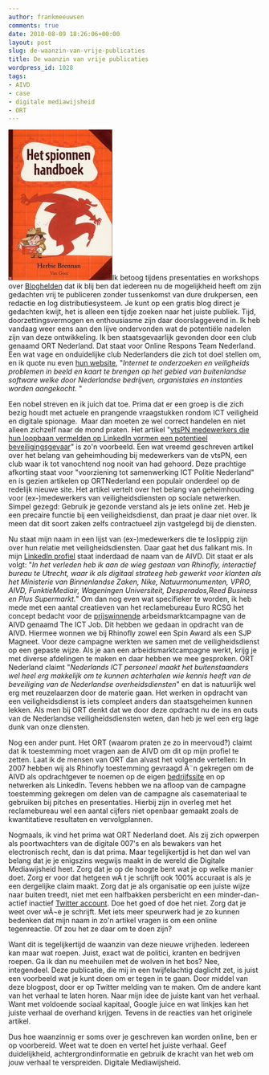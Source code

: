 ```yaml
---
author: frankmeeuwsen
comments: true
date: 2010-08-09 18:26:06+00:00
layout: post
slug: de-waanzin-van-vrije-publicaties
title: De waanzin van vrije publicaties
wordpress_id: 1028
tags:
- AIVD
- case
- digitale mediawijsheid
- ORT
---
```


[![](../images/uploadimages/1-207x300.jpg)](../images/uploadimages/1.jpg)Ik betoog tijdens presentaties en workshops over [Bloghelden](http://incredibleadventure.nl/diensten/) dat ik blij ben dat iedereen nu de mogelijkheid heeft om zijn gedachten vrij te publiceren zonder tussenkomst van dure drukpersen, een redactie en log distributiesysteem. Je kunt op een gratis blog direct je gedachten kwijt, het is alleen een tijdje zoeken naar het juiste publiek. Tijd, doorzettingsvermogen en enthousiasme zijn daar doorslaggevend in. Ik heb vandaag weer eens aan den lijve ondervonden wat de potentiële nadelen zijn van deze ontwikkeling. Ik ben staatsgevaarlijk gevonden door een club genaamd ORT Nederland. Dat staat voor Online Respons Team Nederland. Een wat vage en onduidelijke club Nederlanders die zich tot doel stellen om, en ik quote nu even [hun website](http://ortnederland.wordpress.com/over-het-ort/), "_Internet te onderzoeken en veiligheids problemen in beeld en kaart te brengen op het gebied van  buitenlandse software welke door Nederlandse bedrijven, organistaies en  instanties worden aangekocht._ "

<!-- more -->

Een nobel streven en ik juich dat toe. Prima dat er een groep is die zich bezig houdt met actuele en prangende vraagstukken rondom ICT veiligheid en digitale spionage.  Maar dan moeten ze wel correct handelen en niet alleen zichzelf naar de mond praten. Het artikel "[vtsPN medewerkers die hun loopbaan vermelden op LinkedIn vormen een potentieel beveiligingsgevaar](http://ortnederland.wordpress.com/2010/08/08/vtspn-medewerkers-die-hun-loopbaan-vermelden-op-de-linkedin-vormen-een-potentieel-beveiligingsgevaar-2/)" is zo'n voorbeeld. Een wat vreemd geschreven artikel over het belang van geheimhouding bij medewerkers van de vtsPN, een club waar ik tot vanochtend nog nooit van had gehoord. Deze prachtige afkorting staat voor "voorziening tot samenwerking ICT Politie Nederland" en is gezien artikelen op ORTNederland een populair onderdeel op de redelijk nieuwe site. Het artikel vertelt over het belang van geheimhouding voor (ex-)medewerkers van veiligheidsdiensten op sociale netwerken. Simpel gezegd: Gebruik je gezonde verstand als je iets online zet. Heb je een precaire functie bij een veiligheidsdienst, dan praat je daar niet over. Ik meen dat dit soort zaken zelfs contractueel zijn vastgelegd bij de diensten.

Nu staat mijn naam in een lijst van (ex-)medewerkers die te loslippig zijn over hun relatie met veiligheidsdiensten. Daar gaat het dus falikant mis. In mijn [LinkedIn profiel](http://nl.linkedin.com/in/frankmeeuwsen) staat inderdaad de naam van de AIVD. Dit staat er als volgt: "_In het verleden heb ik aan de wieg gestaan van Rhinofly, interactief bureau te Utrecht, waar ik als digitaal strateeg heb gewerkt voor klanten als het Ministerie van Binnenlandse Zaken, Nike, Natuurmonumenten, VPRO, AIVD, FunktieMediair, Wageningen Universiteit, Desperados,Reed Business en Plus Supermarkt._" Om dan nog even wat specifieker te worden, ik heb mede met een aantal creatieven van het reclamebureau Euro RCSG het concept bedacht voor de [prijswinnende](http://bit.ly/alu_hoedje) arbeidsmarktcampagne van de AIVD genaamd The ICT Job. Dit hebben we gedaan in opdracht van de AIVD. Hiermee wonnen we bij Rhinofly zowel een Spin Award als een SJP Magneet. Voor deze campagne werkten we samen met de veiligheidsdienst op een gepaste wijze. Als je aan een arbeidsmarktcampagne werkt, krijg je met diverse afdelingen te maken en daar hebben we mee gesproken. ORT Nederland claimt "_Nederlands ICT personeel maakt het buitenstaanders wel heel erg  makkelijk om te kunnen achterhalen wie kennis heeft van de beveiliging  van de Nederlandse overheidsdiensten_" en dat is natuurlijk wel erg met reuzelaarzen door de materie gaan. Het werken in opdracht van een veiligheidsdienst is iets compleet anders dan staatsgeheimen kunnen lekken. Als men bij ORT denkt dat we door deze opdracht nu de ins en outs van de Nederlandse veiligheidsdiensten weten, dan heb je wel een erg lage dunk van onze diensten.

Nog een ander punt. Het ORT (waarom praten ze zo in meervoud?) claimt dat ik toestemming moet vragen aan de AIVD om dit op mijn profiel te zetten. Laat ik de mensen van ORT dan alvast het volgende vertellen: In 2007 hebben wij als Rhinofly toestemming gevraagd Ã¨n gekregen om de AIVD als opdrachtgever te noemen op de eigen [bedrijfssite](http://www.rhinofly.nl) en op netwerken als LinkedIn. Tevens hebben we na afloop van de campagne toestemming gekregen om delen van de campagne als casemateriaal te gebruiken bij pitches en presentaties. Hierbij zijn in overleg met het reclamebureau wel een aantal cijfers niet openbaar gemaakt zoals de kwantitatieve resultaten en vervolgplannen.

Nogmaals, ik vind het prima wat ORT Nederland doet. Als zij zich opwerpen als poortwachters van de digitale 007's en als bewakers van het electronisch recht, dan is dat prima. Maar tegelijkertijd is het dan wel van belang dat je je enigszins wegwijs maakt in de wereld die Digitale Mediawijsheid heet. Zorg dat je op de hoogte bent wat je op welke manier doet. Zorg er voor dat hetgeen wÃ t je schrijft ook 100% accuraat is als je een dergelijke claim maakt. Zorg dat je als organisatie op een juiste wijze naar buiten treedt, niet met een halfbakken persbericht en een minder-dan-actief inactief [Twitter account](http://www.twitter.com/ORTNederland). Doe het goed of doe het niet. Zorg dat je weet over wÃ¬e je schrijft. Met iets meer speurwerk had je zo kunnen bedenken dat mijn naam in zo'n artikel vragen is om een online tegenreactie. Of zou het ze daar om te doen zijn?

Want dit is tegelijkertijd de waanzin van deze nieuwe vrijheden. Iedereen kan maar wat roepen. Juist, exact wat de politici, kranten en bedrijven roepen. Ga ik dan nu meehuilen met de wolven in het bos? Nee, integendeel. Deze publicatie, die mij in een twijfelachtig daglicht zet, is juist een voorbeeld wat je kunt doen om er tegen in te gaan. Door middel van deze blogpost, door er op Twitter melding van te maken. Om de andere kant van het verhaal te laten horen. Naar mijn idee de juiste kant van het verhaal. Want met voldoende sociaal kapitaal, Google juice en wat linkjes kan het juiste verhaal de overhand krijgen. Tevens in de reacties van het originele artikel.

Dus hoe waanzinnig er soms over je geschreven kan worden online, ben er op voorbereid. Weet wat te doen en vertel het juiste verhaal. Geef duidelijkheid, achtergrondinformatie en gebruik de kracht van het web om jouw verhaal te verspreiden. Digitale Mediawijsheid.
